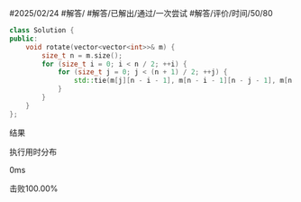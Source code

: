 #2025/02/24 #解答/ #解答/已解出/通过/一次尝试 #解答/评价/时间/50/80 

``` cpp
class Solution {
public:
    void rotate(vector<vector<int>>& m) {
	    size_t n = m.size();
        for (size_t i = 0; i < n / 2; ++i) {
		    for (size_t j = 0; j < (n + 1) / 2; ++j) {
			    std::tie(m[j][n - i - 1], m[n - i - 1][n - j - 1], m[n - j - 1][i], m[i][j]) = tuple{m[i][j], m[j][n - i - 1], m[n - i - 1][n - j - 1], m[n - j - 1][i]};
		    }
	    }
    }
};
```

结果

执行用时分布

0ms

击败100.00%